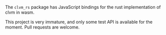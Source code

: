 The `clvm_rs` package has JavaScript bindings for the rust implementation of clvm in wasm.

This project is very immature, and only some test API is available for the moment. Pull requests are welcome.

